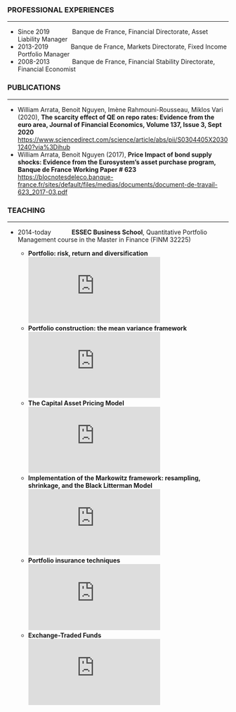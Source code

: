 ### **PROFESSIONAL EXPERIENCES**
___
- Since 2019 $~~~~~~~~~~~$ Banque de France, Financial Directorate, Asset Liability Manager
- 2013-2019 $~~~~~~~~~~~$ Banque de France, Markets Directorate, Fixed Income Portfolio Manager
- 2008-2013 $~~~~~~~~~~~$ Banque de France, Financial Stability Directorate, Financial Economist

### **PUBLICATIONS**
---
- William Arrata, Benoit Nguyen, Imène Rahmouni-Rousseau, Miklos Vari (2020), **The scarcity effect of QE on repo rates: Evidence from the euro area,
Journal of Financial Economics, Volume 137, Issue 3, Sept 2020**  
https://www.sciencedirect.com/science/article/abs/pii/S0304405X20301240?via%3Dihub
- William Arrata, Benoit Nguyen (2017), **Price Impact of bond supply shocks: Evidence from the
Eurosystem’s asset purchase program, Banque de France Working Paper # 623**  
https://blocnotesdeleco.banque-france.fr/sites/default/files/medias/documents/document-de-travail-623_2017-03.pdf

### **TEACHING**
***
- 2014-today $~~~~~~~~~~$ **ESSEC Business School**, Quantitative Portfolio Management course in the Master in Finance (FINM 32225)  

  - **Portfolio: risk, return and diversification**  
![portfolio_risk_and_diversification_William_Arrata.pdf](https://github.com/WilliamArrata/williamarrata/files/11021043/portfolio_risk_and_diversification_William_Arrata.pdf)
  - **Portfolio construction: the mean variance framework**  
![mean_variance_WilliamArrata.pdf](https://github.com/WilliamArrata/williamarrata/files/11021066/mean_variance_WilliamArrata.pdf)
  - **The Capital Asset Pricing Model**  
![CAPM_WilliamArrata.pdf](https://github.com/WilliamArrata/williamarrata/files/11021075/CAPM_WilliamArrata.pdf)
  - **Implementation of the Markowitz framework: resampling, shrinkage, and the Black Litterman Model**  
![Black_Litterman_WilliamArrata_2.pdf](https://github.com/WilliamArrata/williamarrata/files/11021091/Black_Litterman_WilliamArrata_2.pdf)
  - **Portfolio insurance techniques**  
![CPPI_WilliamArrata.pdf](https://github.com/WilliamArrata/williamarrata/files/11021021/CPPI_WilliamArrata.pdf)
  - **Exchange-Traded Funds**  
![ETF_structuration.pdf](https://github.com/WilliamArrata/williamarrata/files/11021109/ETF_structuration.pdf)
